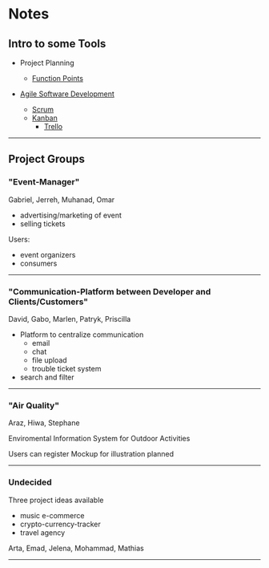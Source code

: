 # Notes

## Intro to some Tools
- Project Planning
  - [Function Points](https://en.wikipedia.org/wiki/Function_point)

- [Agile Software Development](https://en.wikipedia.org/wiki/Agile_software_development)
  - [Scrum](https://en.wikipedia.org/wiki/Scrum_(software_development))
  - [Kanban](https://en.wikipedia.org/wiki/Kanban_(development))
    - [Trello](https://trello.com/)

---

## Project Groups

### "Event-Manager"
  
  Gabriel, Jerreh, Muhanad, Omar

  - advertising/marketing of event
  - selling tickets

  Users:
  - event organizers
  - consumers

---

### "Communication-Platform between Developer and Clients/Customers"

  David, Gabo, Marlen, Patryk, Priscilla

  - Platform to centralize communication
    - email
	- chat
	- file upload
	- trouble ticket system
  - search and filter 

---

### "Air Quality" 
  
  Araz, Hiwa, Stephane

  Enviromental Information System for Outdoor Activities
  
  Users can register
  Mockup for illustration planned

---

### Undecided 
 Three project ideas available
  - music e-commerce
  - crypto-currency-tracker
  - travel agency

  Arta, Emad, Jelena, Mohammad, Mathias

---
